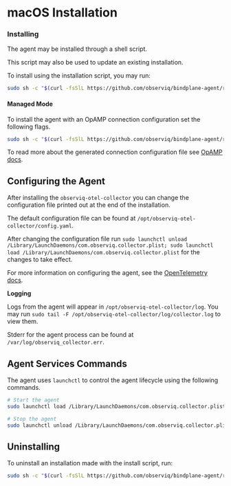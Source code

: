 # macOS Installation

### Installing
The agent may be installed through a shell script.

This script may also be used to update an existing installation.

To install using the installation script, you may run:
```sh
sudo sh -c "$(curl -fsSlL https://github.com/observiq/bindplane-agent/releases/latest/download/install_macos.sh)" install_macos.sh
```

#### Managed Mode

To install the agent with an OpAMP connection configuration set the following flags. 

```sh
sudo sh -c "$(curl -fsSlL https://github.com/observiq/bindplane-agent/releases/latest/download/install_macos.sh)" install_macos.sh -e <your_endpoint> -s <secret-key>
```

To read more about the generated connection configuration file see [OpAMP docs](./opamp.md).

## Configuring the Agent

After installing the `observiq-otel-collector` you can change the configuration file printed out at the end of the installation.

The default configuration file can be found at `/opt/observiq-otel-collector/config.yaml`.

After changing the configuration file run `sudo launchctl unload /Library/LaunchDaemons/com.observiq.collector.plist; sudo launchctl load /Library/LaunchDaemons/com.observiq.collector.plist` for the changes to take effect.

For more information on configuring the agent, see the [OpenTelemetry docs](https://opentelemetry.io/docs/collector/configuration/).

**Logging**

Logs from the agent will appear in `/opt/observiq-otel-collector/log`. You may run `sudo tail -F /opt/observiq-otel-collector/log/collector.log` to view them.

Stderr for the agent process can be found at `/var/log/observiq_collector.err`.

## Agent Services Commands

The agent uses `launchctl` to control the agent lifecycle using the following commands.

```sh
# Start the agent
sudo launchctl load /Library/LaunchDaemons/com.observiq.collector.plist

# Stop the agent
sudo launchctl unload /Library/LaunchDaemons/com.observiq.collector.plist
```

## Uninstalling

To uninstall an installation made with the install script, run:
```sh
sudo sh -c "$(curl -fsSlL https://github.com/observiq/bindplane-agent/releases/latest/download/install_macos.sh)" install_macos.sh -r
```
